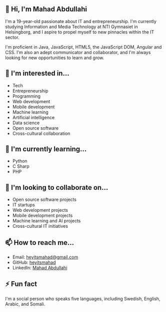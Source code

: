 ## 👋 Hi, I'm Mahad Abdullahi

I'm a 19-year-old passionate about IT and entrepreneurship. I'm currently studying Information and Media Technology at NTI Gymnasiet in Helsingborg, and I aspire to propel myself to new pinnacles within the IT sector.

I'm proficient in Java, JavaScript, HTML5, the JavaScript DOM, Angular and CSS. I'm also an adept communicator and collaborator, and I'm always looking for new opportunities to learn and grow.

## 👀 I'm interested in...

* Tech
* Entrepreneurship
* Programming
* Web development
* Mobile development
* Machine learning
* Artificial intelligence
* Data science
* Open source software
* Cross-cultural collaboration

## 🌱 I'm currently learning...

* Python
* C Sharp
* PHP

## 💞️ I'm looking to collaborate on...

* Open source software projects
* IT startups
* Web development projects
* Mobile development projects
* Machine learning and AI projects
* Cross-cultural IT initiatives

## 📫 How to reach me...

* Email: heyitsmahad@gmail.com
* GitHub: [heyitsmahad](https://github.com/heyitsmahad)
* LinkedIn: [Mahad Abdullahi](https://www.linkedin.com/in/mahad-abdullahi-262b56228/)

## ⚡ Fun fact

I'm a social person who speaks five languages, including Swedish, English, Arabic, and Somali.
